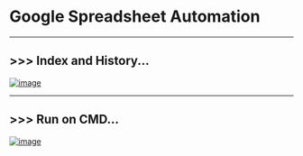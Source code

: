 # Google Spreadsheet Automation

------------------------------------

## >>> Index and History...
[![image](https://user-images.githubusercontent.com/50515418/159109642-c2323ec6-5916-4289-9164-ff6f9ddb42b1.png)](https://docs.google.com/spreadsheets/d/1aJqW6A_rVdK7bfeX2Lb8O22xztbDFZw29yLwSc3ekUE/edit#gid=0)

----------------------------------

## >>> Run on CMD...
[![image](https://user-images.githubusercontent.com/50515418/159110300-6b00b6ef-26c0-4e95-a410-41add5dc9805.png)](https://github.com/imvickykumar999/Accounts/blob/6b71463df43103f99408dd26e5f9da381c8203d4/KhataBook_by_ID.py#L75)
